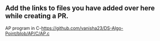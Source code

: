 ## Add the links to files you have added over here while creating a PR.

AP program in C-https://github.com/vanisha23/DS-Algo-Point/blob/AP/C/AP.c
